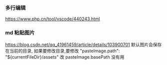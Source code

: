 ### 多行编辑
https://www.php.cn/tool/vscode/440243.html

### md 粘贴图片
https://blog.csdn.net/qq_41961459/article/details/103900701
默认图片会保存在当前的目录, 如果要修改目录,要修改 "pasteImage.path": "${currentFileDir}/assets"
改 pasteImage.basePath 没有用